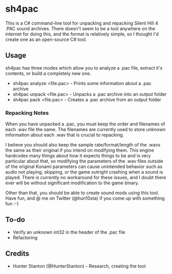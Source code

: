# sh4pac
This is a C# command-line tool for unpacking and repacking Silent Hill 4 .PAC sound archives. There doesn't seem to be a tool anywhere on the internet for doing this, and the format is relatively simple, so I thought I'd create one as an open-source C# tool.

## Usage
sh4pac has three modes which allow you to analyze a .pac file, extract it's contents, or build a completely new one.

* sh4pac analyze <file.pac> - Prints some information about a .pac archive
* sh4pac unpack <file.pac> <output directory> - Unpacks a .pac archive into an output folder
* sh4pac pack <output directory> <file.pac> - Creates a .pac archive from an output folder

### Repacking Notes
When you have unpacked a .pac, you must keep the order and filenames of each .wav file the same. The filenames are currently used to store unknown information about each .wav that is crucial to repacking.

I believe you should also keep the sample rate/format/length of the .wavs the same as their original if you intend on modifying them. This engine hardcodes many things about how it expects things to be and is very particular about that, so modifying the parameters of the .wav files outside of the original Konami parameters can cause unintended behavior such as audio not playing, skipping, or the game outright crashing when a sound is played. There is currently no workaround for these issues, and I doubt there ever will be without significant modification to the game binary.

Other than that, you should be able to create sound mods using this tool. Have fun, and @ me on Twitter (@hun10sta) if you come up with something fun :-)

## To-do
* Verify an unknown int32 in the header of the .pac file
* Refactoring

## Credits
* Hunter Stanton (@HunterStanton) - Research, creating the tool

